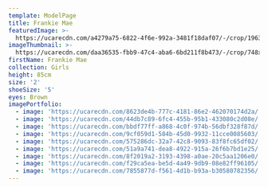 ```yaml
---
template: ModelPage
title: Frankie Mae
featuredImage: >-
  https://ucarecdn.com/a4279a75-6822-4f6e-992a-3481f18daf07/-/crop/1963x998/0,109/-/preview/
imageThumbnail: >-
  https://ucarecdn.com/daa36535-fbb9-47c4-aba6-6bd211f8b473/-/crop/748x987/691,87/-/preview/
firstName: Frankie Mae
collection: Girls
height: 85cm
size: '2'
shoeSize: '5'
eyes: Brown
imagePortfolio:
  - image: 'https://ucarecdn.com/8623de4b-777c-4181-86e2-462070174d2a/'
  - image: 'https://ucarecdn.com/44db7c89-6fc4-455b-95b1-433080c2d08e/'
  - image: 'https://ucarecdn.com/bbdf77ff-a868-4c0f-974b-56dbf328f87d/'
  - image: 'https://ucarecdn.com/9cf059d1-584b-45d0-9932-11cce0085603/'
  - image: 'https://ucarecdn.com/575286dc-32a7-42c8-9093-83f8fc65df02/'
  - image: 'https://ucarecdn.com/51a9a741-dea8-4922-915a-26f6b7bd1e25/'
  - image: 'https://ucarecdn.com/8f2019a2-3193-4398-a0ae-20c5aa1206e0/'
  - image: 'https://ucarecdn.com/f29ca5ea-be5d-4a49-9db9-08e82ff96105/'
  - image: 'https://ucarecdn.com/7855877d-f561-4d1b-b93a-b30580782356/'
---
```


